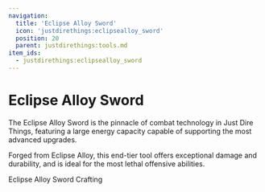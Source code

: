 ```yaml
---
navigation:
  title: 'Eclipse Alloy Sword'
  icon: 'justdirethings:eclipsealloy_sword'
  position: 20
  parent: justdirethings:tools.md
item_ids:
  - justdirethings:eclipsealloy_sword
---
```


# Eclipse Alloy Sword

The Eclipse Alloy Sword is the pinnacle of combat technology in Just Dire Things, featuring a large energy capacity capable of supporting the most advanced upgrades.

Forged from Eclipse Alloy, this end-tier tool offers exceptional damage and durability, and is ideal for the most lethal offensive abilities.

Eclipse Alloy Sword Crafting

<Recipe id="justdirethings:eclipsealloy_sword" />
